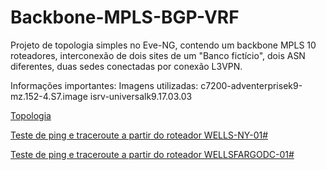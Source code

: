 # Backbone-MPLS-BGP-VRF
Projeto de topologia simples no Eve-NG, contendo um backbone MPLS 10 roteadores, interconexão de dois sites de um "Banco fictício", dois ASN diferentes, duas sedes conectadas por conexão L3VPN.


Informações importantes: 
Imagens utilizadas: 
c7200-adventerprisek9-mz.152-4.S7.image
isrv-universalk9.17.03.03


[Topologia](https://github.com/arthurddduarte86/Backbone-MPLS-BGP-VRF/blob/main/Screenshot_20240307_101602.png?raw=true)

[Teste de ping e traceroute a partir do roteador WELLS-NY-01#](https://github.com/arthurddduarte86/Backbone-MPLS-BGP-VRF/blob/main/ping+tracerouteMPLS_NY_DC.png?raw=true)

[Teste de ping e traceroute a partir do roteador WELLSFARGODC-01#](https://github.com/arthurddduarte86/Backbone-MPLS-BGP-VRF/blob/main/ping+tracerouteMPLS_DC_NY.png?raw=true)
